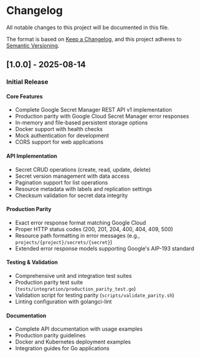 # Changelog

All notable changes to this project will be documented in this file.

The format is based on [Keep a Changelog](https://keepachangelog.com/en/1.0.0/),
and this project adheres to [Semantic Versioning](https://semver.org/spec/v2.0.0.html).

## [1.0.0] - 2025-08-14

### Initial Release

#### Core Features

- Complete Google Secret Manager REST API v1 implementation
- Production parity with Google Cloud Secret Manager error responses
- In-memory and file-based persistent storage options
- Docker support with health checks
- Mock authentication for development
- CORS support for web applications

#### API Implementation

- Secret CRUD operations (create, read, update, delete)
- Secret version management with data access
- Pagination support for list operations
- Resource metadata with labels and replication settings
- Checksum validation for secret data integrity

#### Production Parity

- Exact error response format matching Google Cloud
- Proper HTTP status codes (200, 201, 204, 400, 404, 409, 500)
- Resource path formatting in error messages (e.g., `projects/{project}/secrets/{secret}`)
- Extended error response models supporting Google's AIP-193 standard

#### Testing & Validation

- Comprehensive unit and integration test suites
- Production parity test suite (`tests/integration/production_parity_test.go`)
- Validation script for testing parity (`scripts/validate_parity.sh`)
- Linting configuration with golangci-lint

#### Documentation

- Complete API documentation with usage examples
- Production parity guidelines
- Docker and Kubernetes deployment examples
- Integration guides for Go applications